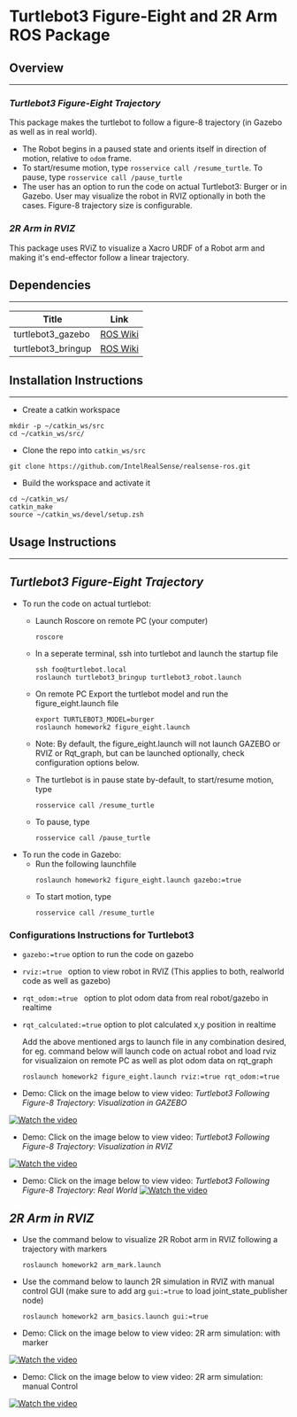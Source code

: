 # Turtlebot3 Figure-Eight and 2R Arm ROS Package
## Overview
---

### *Turtlebot3 Figure-Eight Trajectory*
This package makes the turtlebot to follow a figure-8 trajectory (in Gazebo as well as in real world).

* The Robot begins in a paused state and orients itself in direction of motion, relative to `odom` frame.
* To start/resume motion, type `rosservice call /resume_turtle`. To pause, type `rosservice call /pause_turtle`
* The user has an option to run the code on actual Turtlebot3: Burger or in Gazebo. User may visualize the robot in RVIZ optionally in both the cases. Figure-8 trajectory size is configurable. 

### *2R Arm in RVIZ*
This package uses RViZ to visualize a Xacro URDF of a Robot arm and making it's end-effector follow a linear trajectory.

## Dependencies
---
Title | Link
------------ | -------------
turtlebot3_gazebo| [ROS Wiki](http://wiki.ros.org/turtlebot3_bringup)
turtlebot3_bringup | [ROS Wiki](http://wiki.ros.org/turtlebot3_bringup)


## Installation Instructions
---
* Create a catkin workspace
```
mkdir -p ~/catkin_ws/src
cd ~/catkin_ws/src/
```
* Clone the repo into `catkin_ws/src`
```
git clone https://github.com/IntelRealSense/realsense-ros.git
```
* Build the workspace and activate it
```
cd ~/catkin_ws/
catkin_make
source ~/catkin_ws/devel/setup.zsh

```

## Usage Instructions
---
## *Turtlebot3 Figure-Eight Trajectory*
* To run the code on actual turtlebot:
    * Launch Roscore on remote PC (your computer)
        ```
        roscore
        ```
    * In a seperate terminal, ssh into turtlebot and launch the startup file
        ```
        ssh foo@turtlebot.local
        roslaunch turtlebot3_bringup turtlebot3_robot.launch
        ```
    * On remote PC Export the turtlebot model and run the figure_eight.launch file
        ```
        export TURTLEBOT3_MODEL=burger
        roslaunch homework2 figure_eight.launch 
        ```
    * Note: By default, the figure_eight.launch will not launch GAZEBO or RVIZ or Rqt_graph, but can be launched optionally, check configuration options below.
    
    * The turtlebot is in pause state by-default, to start/resume motion, type 
        ```
        rosservice call /resume_turtle
        ```
     * To pause, type 
        ```
        rosservice call /pause_turtle
        ```
* To run the code in Gazebo:
    * Run the following launchfile
        ```
        roslaunch homework2 figure_eight.launch gazebo:=true  
        ```
    * To start motion, type
        ```
        rosservice call /resume_turtle
        ```

### Configurations Instructions for Turtlebot3

* `gazebo:=true` option to run the code on gazebo
* `rviz:=true ` option to view robot in RVIZ (This applies to both, realworld code as well as gazebo)
* `rqt_odom:=true ` option to plot odom data from real robot/gazebo in realtime
* `rqt_calculated:=true` option to plot calculated x,y position in realtime

    Add the above mentioned args to launch file in any combination desired, for eg. command below will launch code on actual robot and load rviz for visualizaion on remote PC as well as plot odom data on rqt_graph
    ```
    roslaunch homework2 figure_eight.launch rviz:=true rqt_odom:=true 
    ```
* Demo: Click on the image below to view video: *Turtlebot3 Following Figure-8 Trajectory: Visualization in GAZEBO*

[![Watch the video](https://img.youtube.com/vi/h6xmesHbBHA/maxresdefault.jpg )](https://youtu.be/h6xmesHbBHA)

* Demo: Click on the image below to view video: *Turtlebot3 Following Figure-8 Trajectory: Visualization in RVIZ*

[![Watch the video](https://img.youtube.com/vi/DA9sDGc_mRw/maxresdefault.jpg )](https://youtu.be/DA9sDGc_mRw)
* Demo: Click on the image below to view video: *Turtlebot3 Following Figure-8 Trajectory: Real World*
[![Watch the video](https://img.youtube.com/vi/DA9sDGc_mRw/maxresdefault.jpg )](https://youtu.be/DA9sDGc_mRw)

## *2R Arm in RVIZ*

* Use the command below to visualize 2R Robot arm in RVIZ following a trajectory with markers
    ```
    roslaunch homework2 arm_mark.launch

    ```
* Use the command below to launch 2R simulation in RVIZ with manual control GUI (make sure to add arg `gui:=true` to load joint_state_publisher node)
    ```
    roslaunch homework2 arm_basics.launch gui:=true 
    ```

 * Demo: Click on the image below to view video: 2R arm simulation: with marker

[![Watch the video](https://img.youtube.com/vi/mWqHMz_zE3Y/maxresdefault.jpg )](https://youtu.be/mWqHMz_zE3Y)


 * Demo: Click on the image below to view video: 2R arm simulation: manual Control
 
[![Watch the video](https://img.youtube.com/vi/PP-TFPdcaN4/maxresdefault.jpg )](https://youtu.be/PP-TFPdcaN4)
